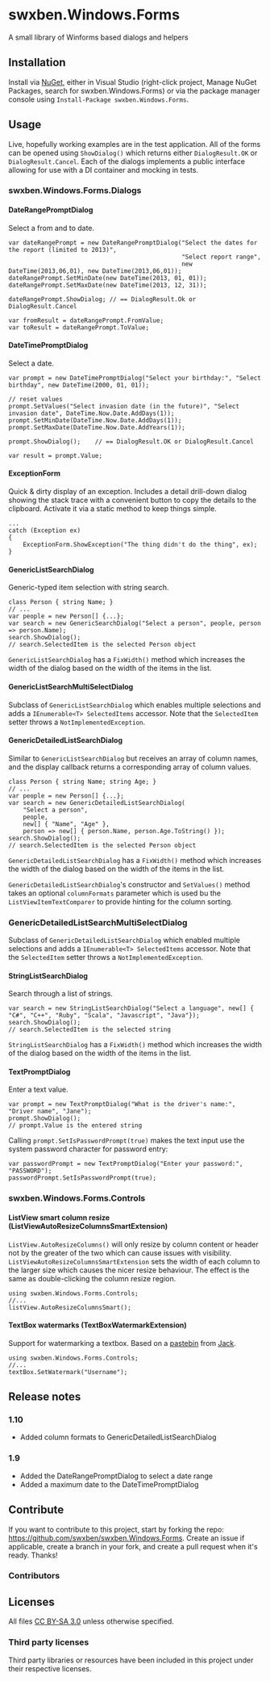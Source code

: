 swxben.Windows.Forms
====================

A small library of Winforms based dialogs and helpers


## Installation
Install via [NuGet](http://nuget.org/packages/swxben.Windows.Forms), either in Visual Studio (right-click project, Manage NuGet Packages, search for swxben.Windows.Forms) or via the package manager console using `Install-Package swxben.Windows.Forms`.


## Usage

Live, hopefully working examples are in the test application. All of the forms can be opened using `ShowDialog()` which returns either `DialogResult.OK` or `DialogResult.Cancel`. Each of the dialogs implements a public interface allowing for use with a DI container and mocking in tests.


### swxben.Windows.Forms.Dialogs


#### DateRangePromptDialog

Select a from and to date.

	var dateRangePrompt = new DateRangePromptDialog("Select the dates for the report (limited to 2013)",
													"Select report range",
													new DateTime(2013,06,01), new DateTime(2013,06,01));
	dateRangePrompt.SetMinDate(new DateTime(2013, 01, 01));
	dateRangePrompt.SetMaxDate(new DateTime(2013, 12, 31));

	dateRangePrompt.ShowDialog;	// == DialogResult.Ok or DialogResult.Cancel

	var fromResult = dateRangePrompt.FromValue;
	var toResult = dateRangePrompt.ToValue;


#### DateTimePromptDialog

Select a date.

    var prompt = new DateTimePromptDialog("Select your birthday:", "Select birthday", new DateTime(2000, 01, 01));

    // reset values
    prompt.SetValues("Select invasion date (in the future)", "Select invasion date", DateTime.Now.Date.AddDays(1));
    prompt.SetMinDate(DateTime.Now.Date.AddDays(1));
	prompt.SetMaxDate(DateTime.Now.Date.AddYears(1));
    
    prompt.ShowDialog();	// == DialogResult.OK or DialogResult.Cancel

	var result = prompt.Value;


#### ExceptionForm

Quick & dirty display of an exception. Includes a detail drill-down dialog showing the stack trace with a convenient button to copy the details to the clipboard. Activate it via a static method to keep things simple.

    ...
    catch (Exception ex)
    {
        ExceptionForm.ShowException("The thing didn't do the thing", ex);
    }


#### GenericListSearchDialog

Generic-typed item selection with string search.

    class Person { string Name; }
    // ...
    var people = new Person[] {...};
    var search = new GenericSearchDialog("Select a person", people, person => person.Name);
    search.ShowDialog();
    // search.SelectedItem is the selected Person object

`GenericListSearchDialog` has a `FixWidth()` method which increases the width of the dialog based on the width of the items in the list.


#### GenericListSearchMultiSelectDialog

Subclass of `GenericListSearchDialog` which enables multiple selections and adds a `IEnumerable<T> SelectedItems` accessor. Note that the `SelectedItem` setter throws a `NotImplementedException`.


#### GenericDetailedListSearchDialog

Similar to `GenericListSearchDialog` but receives an array of column names, and the display callback returns a corresponding array of column values.

    class Person { string Name; string Age; }
    // ...
    var people = new Person[] {...};
    var search = new GenericDetailedListSearchDialog(
        "Select a person", 
        people, 
        new[] { "Name", "Age" },
        person => new[] { person.Name, person.Age.ToString() });
    search.ShowDialog();
    // search.SelectedItem is the selected Person object

`GenericDetailedListSearchDialog` has a `FixWidth()` method which increases the width of the dialog based on the width of the items in the list.

`GenericDetailedListSearchDialog`'s constructor and `SetValues()` method takes an optional `columnFormats` parameter which is used bu the `ListViewItemTextComparer` to provide hinting for the column sorting.


### GenericDetailedListSearchMultiSelectDialog

Subclass of `GenericDetailedListSearchDialog` which enabled multiple selections and adds a `IEnumerable<T> SelectedItems` accessor. Note that the `SelectedItem` setter throws a `NotImplementedException`.


#### StringListSearchDialog

Search through a list of strings.

    var search = new StringListSearchDialog("Select a language", new[] { "C#", "C++", "Ruby", "Scala", "Javascript", "Java"});
    search.ShowDialog();
    // search.SelectedItem is the selected string

`StringListSearchDialog` has a `FixWidth()` method which increases the width of the dialog based on the width of the items in the list.


#### TextPromptDialog

Enter a text value.

	var prompt = new TextPromptDialog("What is the driver's name:", "Driver name", "Jane");
	prompt.ShowDialog();
	// prompt.Value is the entered string

Calling `prompt.SetIsPasswordPrompt(true)` makes the text input use the system password character for password entry:

    var passwordPrompt = new TextPromptDialog("Enter your password:", "PASSWORD");
    passwordPrompt.SetIsPasswordPrompt(true);



### swxben.Windows.Forms.Controls


#### ListView smart column resize (ListViewAutoResizeColumnsSmartExtension)

`ListView.AutoResizeColumns()` will only resize by column content or header not by the greater of the two which can cause issues with visibility. `ListViewAutoResizeColumnsSmartExtension` sets the width of each column to the larger size which causes the nicer resize behaviour. The effect is the same as double-clicking the column resize region.

    using swxben.Windows.Forms.Controls;
    //...
    listView.AutoResizeColumnsSmart();


#### TextBox watermarks (TextBoxWatermarkExtension)

Support for watermarking a textbox. Based on a [pastebin](http://pastebin.com/iFzanuC2) from [Jack](http://stackoverflow.com/a/9303203/149259).

    using swxben.Windows.Forms.Controls;
    //...
    textBox.SetWatermark("Username");


## Release notes

### 1.10

- Added column formats to GenericDetailedListSearchDialog

### 1.9

- Added the DateRangePromptDialog to select a date range
- Added a maximum date to the DateTimePromptDialog


## Contribute

If you want to contribute to this project, start by forking the repo: <https://github.com/swxben/swxben.Windows.Forms>. Create an issue if applicable, create a branch in your fork, and create a pull request when it's ready. Thanks!

### Contributors


## Licenses

All files [CC BY-SA 3.0](http://creativecommons.org/licenses/by-sa/3.0/) unless otherwise specified.

### Third party licenses

Third party libraries or resources have been included in this project under their respective licenses.
